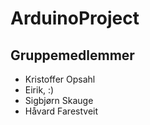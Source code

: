 # ArduinoProject

## Gruppemedlemmer
- Kristoffer Opsahl
- Eirik, :)
- Sigbjørn Skauge
- Håvard Farestveit

